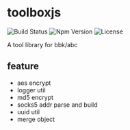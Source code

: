 # toolboxjs

![Build Status](https://github.com/bbk47/toolboxjs/actions/workflows/test.yml/badge.svg?branch=master)
![Npm Version](https://img.shields.io/npm/v/@bbk47/toolbox)
![License](https://img.shields.io/npm/l/@bbk47/toolbox)

A tool library for bbk/abc

## feature

- aes encrypt
- logger util
- md5 encrypt
- socks5 addr parse and build
- uuid util
- merge object
